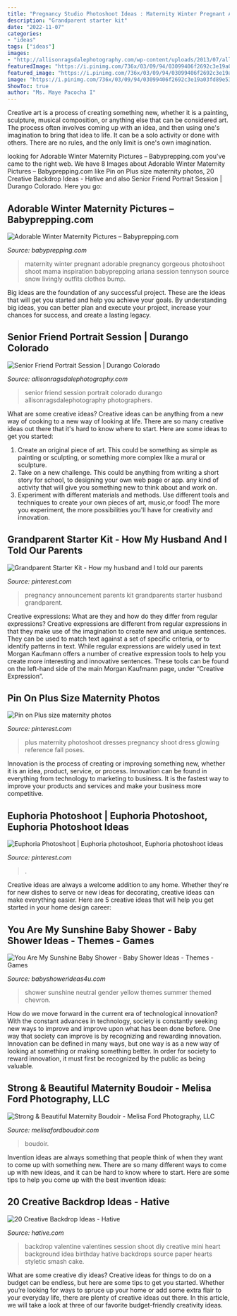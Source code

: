 ```yaml
---
title: "Pregnancy Studio Photoshoot Ideas : Maternity Winter Pregnant Adorable Pregnancy Gorgeous Photoshoot Shoot Mama Inspiration Babyprepping Ariana Session Tennyson Source Snow Livingly Outfits Clothes Bump"
description: "Grandparent starter kit"
date: "2022-11-07"
categories:
- "ideas"
tags: ["ideas"]
images:
- "http://allisonragsdalephotography.com/wp-content/uploads/2013/07/allisonragsdalephotography-5355.jpg"
featuredImage: "https://i.pinimg.com/736x/03/09/94/03099406f2692c3e19a03fd89e53647b--grandparent-starter-kit-pregnancy-announcement-to-parents-grandparents-first.jpg?b=t"
featured_image: "https://i.pinimg.com/736x/03/09/94/03099406f2692c3e19a03fd89e53647b--grandparent-starter-kit-pregnancy-announcement-to-parents-grandparents-first.jpg?b=t"
image: "https://i.pinimg.com/736x/03/09/94/03099406f2692c3e19a03fd89e53647b--grandparent-starter-kit-pregnancy-announcement-to-parents-grandparents-first.jpg?b=t"
ShowToc: true
author: "Ms. Maye Pacocha I"
---
```



Creative art is a process of creating something new, whether it is a painting, sculpture, musical composition, or anything else that can be considered art. The process often involves coming up with an idea, and then using one's imagination to bring that idea to life. It can be a solo activity or done with others. There are no rules, and the only limit is one's own imagination.

	

		
looking for Adorable Winter Maternity Pictures – Babyprepping.com you've came to the right web. We have 8 Images about Adorable Winter Maternity Pictures – Babyprepping.com like Pin on Plus size maternity photos, 20 Creative Backdrop Ideas - Hative and also Senior Friend Portrait Session | Durango Colorado. Here you go:
		
    
## Adorable Winter Maternity Pictures – Babyprepping.com

<img loading=lazy src="https://www.babyprepping.com/wp-content/uploads/2017/12/fe5988969776662b95571ad836e054ce.jpg" onerror="this.onerror=null;this.src='https://tse3.mm.bing.net/th?id=OIP._FYRRBcg-X2evOTu5Svh9AHaLF&amp;pid=15.1';" alt="Adorable Winter Maternity Pictures – Babyprepping.com">

_Source: babyprepping.com_

>maternity winter pregnant adorable pregnancy gorgeous photoshoot shoot mama inspiration babyprepping ariana session tennyson source snow livingly outfits clothes bump. 

	

Big ideas are the foundation of any successful project. These are the ideas that will get you started and help you achieve your goals. By understanding big ideas, you can better plan and execute your project, increase your chances for success, and create a lasting legacy.

    
## Senior Friend Portrait Session | Durango Colorado

<img loading=lazy src="http://allisonragsdalephotography.com/wp-content/uploads/2013/07/allisonragsdalephotography-5355.jpg" onerror="this.onerror=null;this.src='https://tse3.mm.bing.net/th?id=OIP.4eb-WnbQ1F1wM5j1Z746lwHaE7&amp;pid=15.1';" alt="Senior Friend Portrait Session | Durango Colorado">

_Source: allisonragsdalephotography.com_

>senior friend session portrait colorado durango allisonragsdalephotography photographers. 

	

What are some creative ideas?
Creative ideas can be anything from a new way of cooking to a new way of looking at life. There are so many creative ideas out there that it's hard to know where to start. Here are some ideas to get you started: 
1. Create an original piece of art. This could be something as simple as painting or sculpting, or something more complex like a mural or sculpture. 
2. Take on a new challenge. This could be anything from writing a short story for school, to designing your own web page or app. any kind of activity that will give you something new to think about and work on. 
3. Experiment with different materials and methods. Use different tools and techniques to create your own pieces of art, music,or food! The more you experiment, the more possibilities you'll have for creativity and innovation.

    
## Grandparent Starter Kit - How My Husband And I Told Our Parents

<img loading=lazy src="https://i.pinimg.com/736x/03/09/94/03099406f2692c3e19a03fd89e53647b--grandparent-starter-kit-pregnancy-announcement-to-parents-grandparents-first.jpg?b=t" onerror="this.onerror=null;this.src='https://tse2.mm.bing.net/th?id=OIP.qK22W4KCI5WQeZGtqlnB7gHaKr&amp;pid=15.1';" alt="Grandparent Starter Kit - How my husband and I told our parents">

_Source: pinterest.com_

>pregnancy announcement parents kit grandparents starter husband grandparent. 

	

Creative expressions: What are they and how do they differ from regular expressions?
Creative expressions are different from regular expressions in that they make use of the imagination to create new and unique sentences. They can be used to match text against a set of specific criteria, or to identify patterns in text.
While regular expressions are widely used in text Morgan Kaufmann offers a number of creative expression tools to help you create more interesting and innovative sentences. These tools can be found on the left-hand side of the main Morgan Kaufmann page, under “Creative Expression”.

    
## Pin On Plus Size Maternity Photos

<img loading=lazy src="https://i.pinimg.com/736x/6a/a8/bc/6aa8bcf7b81979cf7eff6b910c9a6827.jpg" onerror="this.onerror=null;this.src='https://tse3.mm.bing.net/th?id=OIP.kcSNxHuKnDJTMVYszGPVqgHaJV&amp;pid=15.1';" alt="Pin on Plus size maternity photos">

_Source: pinterest.com_

>plus maternity photoshoot dresses pregnancy shoot dress glowing reference fall poses. 

	

Innovation is the process of creating or improving something new, whether it is an idea, product, service, or process. Innovation can be found in everything from technology to marketing to business. It is the fastest way to improve your products and services and make your business more competitive.

    
## Euphoria Photoshoot | Euphoria Photoshoot, Euphoria Photoshoot Ideas

<img loading=lazy src="https://i.pinimg.com/736x/00/56/da/0056da07b4c30a2b2d874c104e3314ec.jpg" onerror="this.onerror=null;this.src='https://tse3.mm.bing.net/th?id=OIP.biLFpHNvaqiL_MD7ytvoBAHaLH&amp;pid=15.1';" alt="Euphoria Photoshoot | Euphoria photoshoot, Euphoria photoshoot ideas">

_Source: pinterest.com_

>. 

	

Creative ideas are always a welcome addition to any home. Whether they're for new dishes to serve or new ideas for decorating, creative ideas can make everything easier. Here are 5 creative ideas that will help you get started in your home design career: 

    
## You Are My Sunshine Baby Shower - Baby Shower Ideas - Themes - Games

<img loading=lazy src="http://www.babyshowerideas4u.com/wp-content/uploads/2014/02/535375_424119727680178_281794693_n_600x900.jpg" onerror="this.onerror=null;this.src='https://tse1.mm.bing.net/th?id=OIP.KGdFQnfZE2v1bWaE4Y7uugHaLH&amp;pid=15.1';" alt="You Are My Sunshine Baby Shower - Baby Shower Ideas - Themes - Games">

_Source: babyshowerideas4u.com_

>shower sunshine neutral gender yellow themes summer themed chevron. 

	

How do we move forward in the current era of technological innovation? With the constant advances in technology, society is constantly seeking new ways to improve and improve upon what has been done before. One way that society can improve is by recognizing and rewarding innovation. Innovation can be defined in many ways, but one way is as a new way of looking at something or making something better. In order for society to reward innovation, it must first be recognized by the public as being valuable.

    
## Strong &amp; Beautiful Maternity Boudoir - Melisa Ford Photography, LLC

<img loading=lazy src="https://www.melisafordboudoir.com/wp-content/uploads/2020/09/28-7632-post/IleneJ-159(pp_w768_h1150).jpg" onerror="this.onerror=null;this.src='https://tse4.mm.bing.net/th?id=OIP.uN-pBx0PjP2mP5LyI85zawHaLF&amp;pid=15.1';" alt="Strong &amp; Beautiful Maternity Boudoir - Melisa Ford Photography, LLC">

_Source: melisafordboudoir.com_

>boudoir. 

	

Invention ideas are always something that people think of when they want to come up with something new. There are so many different ways to come up with new ideas, and it can be hard to know where to start. Here are some tips to help you come up with the best invention ideas:

    
## 20 Creative Backdrop Ideas - Hative

<img loading=lazy src="https://hative.com/wp-content/uploads/2014/12/backdrop-ideas/10-creative-backdrop-ideas.jpg" onerror="this.onerror=null;this.src='https://tse3.mm.bing.net/th?id=OIP.uNUmSlDfdLBlWMhahRNitgHaLH&amp;pid=15.1';" alt="20 Creative Backdrop Ideas - Hative">

_Source: hative.com_

>backdrop valentine valentines session shoot diy creative mini heart background idea birthday hative backdrops source paper hearts styletic smash cake. 

	

What are some creative diy ideas?
Creative ideas for things to do on a budget can be endless, but here are some tips to get you started. Whether you’re looking for ways to spruce up your home or add some extra flair to your everyday life, there are plenty of creative ideas out there. In this article, we will take a look at three of our favorite budget-friendly creativity ideas.

